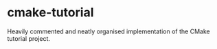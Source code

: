 # cmake-tutorial
Heavily commented and neatly organised implementation of the CMake tutorial project.
